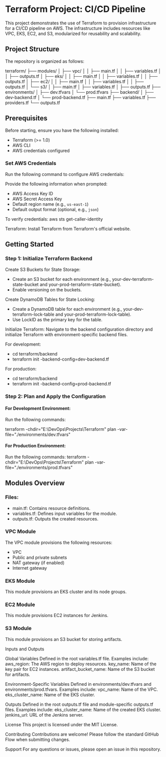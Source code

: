 # Terraform Project: CI/CD Pipeline

This project demonstrates the use of Terraform to provision infrastructure for a CI/CD pipeline on AWS. The infrastructure includes resources like VPC, EKS, EC2, and S3, modularized for reusability and scalability.

## Project Structure

The repository is organized as follows:

terraform/
├── modules/
│ ├── vpc/
│ │ ├── main.tf
│ │ ├── variables.tf
│ │ ├── outputs.tf
│ ├── eks/
│ │ ├── main.tf
│ │ ├── variables.tf
│ │ ├── outputs.tf
│ ├── ec2/
│ │ ├── main.tf
│ │ ├── variables.tf
│ │ ├── outputs.tf
│ └── s3/
│ ├── main.tf
│ ├── variables.tf
│ ├── outputs.tf
├── environments/
│ ├── dev.tfvars
│ └── prod.tfvars
├── backend/
│ ├── dev-backend.tf
│ └── prod-backend.tf
├── main.tf
├── variables.tf
├── providers.tf
└── outputs.tf

## Prerequisites

Before starting, ensure you have the following installed:

- Terraform (>= 1.0)
- AWS CLI
- AWS credentials configured

### Set AWS Credentials

Run the following command to configure AWS credentials:

Provide the following information when prompted:

- AWS Access Key ID
- AWS Secret Access Key
- Default region name (e.g., `us-east-1`)
- Default output format (optional, e.g., `json`)

To verify credentials:
aws sts get-caller-identity

Terraform: Install Terraform from Terraform's official website.

## Getting Started

### Step 1: Initialize Terraform Backend

Create S3 Buckets for State Storage:

- Create an S3 bucket for each environment (e.g., your-dev-terraform-state-bucket and your-prod-terraform-state-bucket).
- Enable versioning on the buckets.

Create DynamoDB Tables for State Locking:

- Create a DynamoDB table for each environment (e.g., your-dev-terraform-lock-table and your-prod-terraform-lock-table).
- Use LockID as the primary key for the table.

Initialize Terraform:
Navigate to the backend configuration directory and initialize Terraform with environment-specific backend files.

For development:

- cd terraform/backend
- terraform init -backend-config=dev-backend.tf

For production:

- cd terraform/backend
- terraform init -backend-config=prod-backend.tf

### Step 2: Plan and Apply the Configuration

#### For Development Environment:

Run the following commands:

terraform -chdir="E:\DevOps\Projects\Terraform" plan -var-file="./environments/dev.tfvars"

#### For Production Environment:

Run the following commands:
terraform -chdir="E:\DevOps\Projects\Terraform" plan -var-file="./environments/prod.tfvars"

## Modules Overview

### Files:

- main.tf: Contains resource definitions.
- variables.tf: Defines input variables for the module.
- outputs.tf: Outputs the created resources.

### VPC Module

The VPC module provisions the following resources:

- VPC
- Public and private subnets
- NAT gateway (if enabled)
- Internet gateway

### EKS Module

This module provisions an EKS cluster and its node groups.

### EC2 Module

This module provisions EC2 instances for Jenkins.

### S3 Module

This module provisions an S3 bucket for storing artifacts.

Inputs and Outputs

Global Variables
Defined in the root variables.tf file. Examples include:
aws_region: The AWS region to deploy resources.
key_name: Name of the key pair for EC2 instances.
artifact_bucket_name: Name of the S3 bucket for artifacts.

Environment-Specific Variables
Defined in environments/dev.tfvars and environments/prod.tfvars. Examples include:
vpc_name: Name of the VPC.
eks_cluster_name: Name of the EKS cluster.

Outputs
Defined in the root outputs.tf file and module-specific outputs.tf files. Examples include:
eks_cluster_name: Name of the created EKS cluster.
jenkins_url: URL of the Jenkins server.

License
This project is licensed under the MIT License.

Contributing
Contributions are welcome! Please follow the standard GitHub Flow when submitting changes.

Support
For any questions or issues, please open an issue in this repository.
